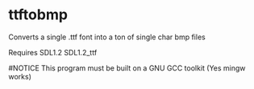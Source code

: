 # ttftobmp
Converts a single .ttf font into a ton of single char bmp files

Requires SDL1.2 SDL1.2_ttf 


#NOTICE
This program must be built on a GNU GCC toolkit (Yes mingw works)
